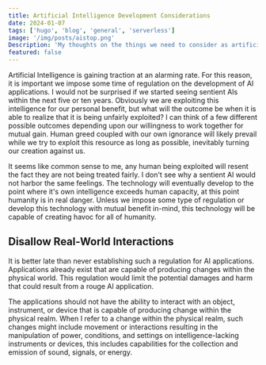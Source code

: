 ```yaml
---
title: Artificial Intelligence Development Considerations
date: 2024-01-07
tags: ['hugo', 'blog', 'general', 'serverless']
image: '/img/posts/aistop.png'
Description: 'My thoughts on the things we need to consider as artificial intelligence development progresses.'
featured: false
---
```


Artificial Intelligence is gaining traction at an alarming rate. For this reason, it is important we impose some time of regulation on the development of AI applications. I would not be surprised if we started seeing sentient AIs within the next five or ten years. Obviously we are exploiting this intelligence for our personal benefit, but what will the outcome be when it is able to realize that it is being unfairly exploited? I can think of a few different possible outcomes depending upon our willingness to work together for mutual gain. Human greed coupled with our own ignorance will likely prevail while we try to exploit this resource as long as possible, inevitably turning our creation against us.

It seems like common sense to me, any human being exploited will resent the fact they are not being treated fairly. I don't see why a sentient AI would not harbor the same feelings. The technology will eventually develop to the point where it's own intelligence exceeds human capacity, at this point humanity is in real danger. Unless we impose some type of regulation or develop this technology with mutual benefit in-mind, this technology will be capable of creating havoc for all of humanity.

## Disallow Real-World Interactions

It is better late than never establishing such a regulation for AI applications. Applications already exist that are capable of producing changes within the physical world. This regulation would limit the potential damages and harm that could result from a rouge AI application.

The applications should not have the ability to interact with an object, instrument, or device that is capable of producing change within the physical realm. When I refer to a change within the physical realm, such changes might include movement or interactions resulting in the manipulation of power, conditions, and settings on intelligence-lacking instruments or devices, this includes capabilities for the collection and emission of sound, signals, or energy.
